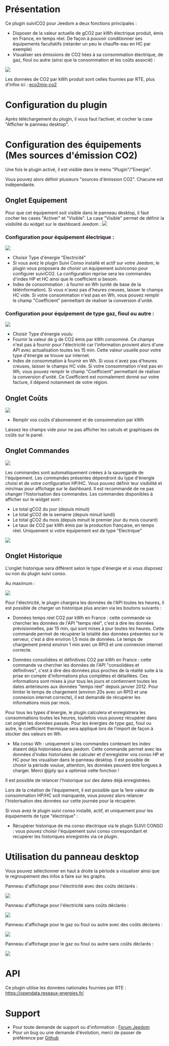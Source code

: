 Présentation
============

Ce plugin suiviCO2 pour Jeedom a deux fonctions principales :
- Disposer de la valeur actuelle de gCO2 par kWh électrique produit, émis en France, en temps réel. De façon à pouvoir conditionner ses équipements facultatifs (retarder un peu le chauffe-eau en HC par exemple)
- Visualiser ses émissions de CO2 liées à sa consommation électrique, de gaz, fioul ou autre (ainsi que la consommation et les coûts associé) :

![](https://raw.githubusercontent.com/superbricolo/suiviCO2/master/docs/assets/images/PanneauDesktop.png)

Les données de CO2 par kWh produit sont celles fournies par RTE, plus d'infos ici : <a href="https://www.rte-france.com/fr/eco2mix/eco2mix-co2" target="_blank">eco2mix-co2</a>


Configuration du plugin
========================

Après téléchargement du plugin, il vous faut l’activer, et cocher la case "Afficher le panneau desktop".

Configuration des équipements (Mes sources d'émission CO2)
=================================================

Une fois le plugin activé, il est visible dans le menu "Plugin"/"Energie".

Vous pouvez alors définir plusieurs "sources d'émission CO2". Chacune est indépendante.

Onglet Equipement
-----------------
Pour que cet équipement soit visible dans le panneau desktop, il faut cocher les cases "Activer" et "Visible".
La case "Visible" permet de définir la visibilité du widget sur le dashboard Jeedom :
![](https://raw.githubusercontent.com/superbricolo/suiviCO2/master/docs/assets/images/widget.png)

### Configuration pour équipement électrique :
![](https://raw.githubusercontent.com/superbricolo/suiviCO2/master/docs/assets/images/OngletEquipementElec.png)
- Choisir Type d'énergie "Electricité"
- Si vous avez le plugin Suivi Conso installé et actif sur votre Jeedom, le plugin vous proposera de choisir un équipement suiviconso pour configurer suiviCO2. La configuration reprise sera les commandes d'index HP et HC ainsi que le coefficient si besoin.
- Index de consommation : à fournir en Wh (unité de base de la téléinformation). Si vous n'avez pas d'heures creuses, laisser le champs HC vide. Si votre consommation n'est pas en Wh, vous pouvez remplir le champ "Coefficient" permettant de réaliser la conversion d'unité.

### Configuration pour équipement de type gaz, fioul ou autre :
![](https://raw.githubusercontent.com/superbricolo/suiviCO2/master/docs/assets/images/OngletEquipementOther.png)
- Choisir Type d'énergie voulu
- Fournir la valeur de g de CO2 émis par kWh consommé. Ce champs n'est pas à fournir pour l'électricité car l'information provient alors d'une API avec actualisation toutes les 15 min. Cette valeur usuelle pour votre type d'énergie se trouve sur internet.
- Index de consommation à fournir en Wh. Si vous n'avez pas d'heures creuses, laisser le champs HC vide. Si votre consommation n'est pas en Wh, vous pouvez remplir le champ "Coefficient" permettant de réaliser la conversion d'unité. Ce Coefficient est normalement donné sur votre facture, il dépend notamment de votre région.

Onglet Coûts
-----------------

![](https://raw.githubusercontent.com/superbricolo/suiviCO2/master/docs/assets/images/OngletCout.png)
- Remplir vos coûts d'abonnement et de consommation par kWh

Laissez les champs vide pour ne pas afficher les calculs et graphiques de coûts sur le panel.

Onglet Commandes
-----------------

![](https://raw.githubusercontent.com/superbricolo/suiviCO2/master/docs/assets/images/OngletCommandes.png)

Les commandes sont automatiquement créées à la sauvegarde de l'équipement.
Les commandes présentes dépendront du type d'énergie choisi et de votre configuration HP/HC.
Vous pouvez définir leur visibilité et min/max pour affichage sur le dashboard. Il est recommandé de ne pas changer l'historisation des commandes.
Les commandes disponibles à afficher sur le widget sont :
- Le total gCO2 du jour (depuis minuit)
- Le total gCO2 de la semaine (depuis minuit lundi)
- Le total gCO2 du mois (depuis minuit le premier jour du mois courant)
- Le taux de CO2 par kWh émis par la production française, en temps réel. Uniquement si votre équipement est de type "Electrique"

![](https://raw.githubusercontent.com/superbricolo/suiviCO2/master/docs/assets/images/widget.png)

Onglet Historique
--------------

L'onglet historique sera différent selon le type d'énergie et si vous disposez ou non du plugin suivi conso.

Au maximum :

![](https://raw.githubusercontent.com/superbricolo/suiviCO2/master/docs/assets/images/OngletHistorique.png)

Pour l'électricité, le plugin chargera les données de l'API toutes les heures, il est possible de charger un historique plus ancien via les boutons suivants :

- Données temps réel CO2 par kWh en France : cette commande va chercher les données de l'API "temps réel", c'est à dire les données prévisionnelles, par 15 min, qui sont mises à jour toutes les heures. Cette commande permet de récupérer la totalité des données présentes sur le serveur, c'est à dire environ 1,5 mois de données. Le temps de chargement prend environ 1 min avec un RPI3 et une connexion internet correcte.

- Données consolidées et définitives CO2 par kWh en France : cette commande va chercher les données de l'API "consolidées et définitives", c'est à dire des données plus proches de la réalité suite à la prise en compte d'informations plus complètes et détaillées. Ces informations sont mises à jour tous les jours et contiennent toutes les dates antérieures aux données "temps réel" depuis janvier 2012. Pour limiter le temps de chargement (environ 20s avec un RPI3 et une connexion internet correcte), il est demandé de récupérer les informations mois par mois.

Pour tous les types d'énergie, le plugin calculera et enregistrera les consommations toutes les heures, toutefois vous pouvez récupérer dans cet onglet les données passés. Pour les énergies de type gaz, fioul ou autre, le coefficient thermique sera appliqué lors de l'import de façon à stocker des valeurs en Wh.

- Ma conso Wh : uniquement si les commandes contenant les index étaient déjà historisées dans jeedom. Cette commande permet avec les données d'index historisées de calculer et d'enregistrer vos conso HP et HC pour les visualiser dans le panneau desktop. Il est possible de choisir la période voulue, attention, les données peuvent être longues à charger. Merci @jpty qui a optimisé cette fonction !

Il est possible de relancer l'historique sur des dates déjà enregistrées.

Lors de la création de l'équipement, il est possible que la 1ere valeur de consommation HP/HC soit manquante, vous pouvez alors relancer l'historisation des données sur cette journée pour la récupérer.

Si vous avez le plugin suivi conso installé, actif, et uniquement pour les équipements de type "électrique" :

-  Récupérer historique de ma conso électrique via le plugin SUIVI CONSO : vous pouvez choisir l'équipement suivi conso correspondant et recupérer les historiques enregistrés via ce plugin.

Utilisation du panneau desktop
======================

Vous pouvez sélectionner en haut à droite la période a visualiser ainsi que le regroupement des infos à faire sur les graphs.

Panneau d'affichage pour l'électricité avec des coûts déclarés :

![](https://raw.githubusercontent.com/superbricolo/suiviCO2/master/docs/assets/images/PanneauDesktop.png)

Panneau d'affichage pour l'électricité sans coûts déclarés :

![](https://raw.githubusercontent.com/superbricolo/suiviCO2/master/docs/assets/images/PanelElecNoCost.png)

Panneau d'affichage pour le gaz ou fioul ou autre avec des coûts déclarés :

![](https://raw.githubusercontent.com/superbricolo/suiviCO2/master/docs/assets/images/PanelGazCout.png)

Panneau d'affichage pour le gaz ou fioul ou autre sans coûts déclarés :

![](https://raw.githubusercontent.com/superbricolo/suiviCO2/master/docs/assets/images/PanelGazNoCost.png)


API
======

Ce plugin utilise les données nationales fournies par RTE : <a href="https://opendata.reseaux-energies.fr/explore/dataset/eco2mix-national-tr/information/?disjunctive.nature" target="_blank">https://opendata.reseaux-energies.fr/</a>

Support
===

* Pour toute demande de support ou d'information : [Forum Jeedom](https://community.jeedom.com/c/plugins/energy/50)
* Pour un bug ou une demande d'évolution, merci de passer de préférence par [Github](https://github.com/AgP42/suiviCO2/issues)
